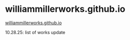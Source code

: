 # williammillerworks.github.io
[williammillerworks.github.io](https://williammillerworks.github.io/)

10.28.25: list of works update
